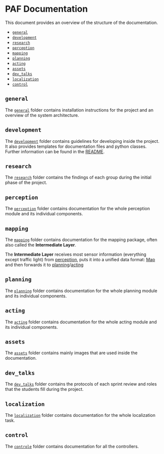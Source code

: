 # PAF Documentation

This document provides an overview of the structure of the documentation.

- [`general`](#general)
- [`development`](#development)
- [`research`](#research)
- [`perception`](#perception)
- [`mapping`](#mapping)
- [`planning`](#planning)
- [`acting`](#acting)
- [`assets`](#assets)
- [`dev_talks`](#dev_talks)
- [`localization`](#localization)
- [`control`](#control)

## `general`

The [`general`](./general/) folder contains installation instructions for the project and an overview of the system architecture.

## `development`

The [`development`](./development/) folder contains guidelines for developing inside the project. It also provides templates for documentation files and python classes. Further information can be found in the [README](development/README.md).

## `research`

The [`research`](./research/) folder contains the findings of each group during the initial phase of the project.

## `perception`

The [`perception`](./perception/) folder contains documentation for the whole perception module and its individual components.

## `mapping`

The [`mapping`](./mapping/) folder contains documentation for the mapping package, often also called the **Intermediate Layer**.

The **Intermediate Layer** receives most sensor information (everything except traffic light) from [perception](#perception), puts it into a
unified data format: [Map](./mapping/generated/mapping_common/map.md#map) and then forwards it to [planning](#planning)/[acting](#acting)

## `planning`

The [`planning`](./planning/) folder contains documentation for the whole planning module and its individual components.

## `acting`

The [`acting`](./acting/) folder contains documentation for the whole acting module and its individual components.

## `assets`

The [`assets`](./assets/) folder contains mainly images that are used inside the documentation.

## `dev_talks`

The [`dev_talks`](./dev_talks/README.md) folder contains the protocols of each sprint review and roles that the students fill during the project.

## `localization`

The [`localization`](./localization/) folder contains documentation for the whole localization task.

## `control`

The [`controle`](./control/) folder contains documentation for all the controllers.
